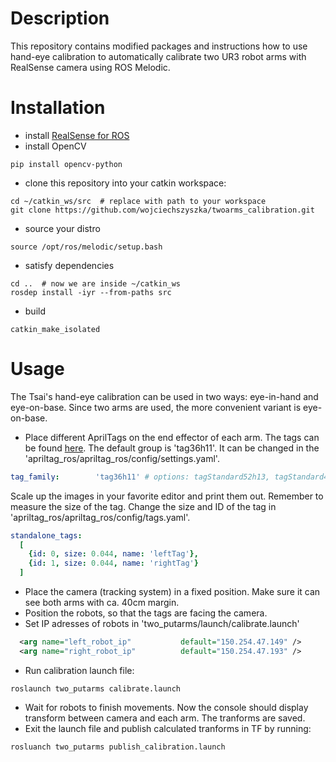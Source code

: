 # Description
This repository contains modified packages and instructions how to use hand-eye calibration to automatically calibrate two UR3 robot arms with RealSense camera using ROS Melodic.

# Installation
- install [RealSense for ROS](https://github.com/IntelRealSense/realsense-ros)
- install OpenCV
```
pip install opencv-python
```
- clone this repository into your catkin workspace:
```
cd ~/catkin_ws/src  # replace with path to your workspace
git clone https://github.com/wojciechszyszka/twoarms_calibration.git
```
- source your distro
```
source /opt/ros/melodic/setup.bash 
```

- satisfy dependencies
```
cd ..  # now we are inside ~/catkin_ws
rosdep install -iyr --from-paths src
```

- build
```
catkin_make_isolated
```

# Usage

The Tsai's hand-eye calibration can be used in two ways: eye-in-hand and eye-on-base. Since two arms are used, the more convenient variant is eye-on-base.

- Place different AprilTags on the end effector of each arm. The tags can be found [here](https://github.com/AprilRobotics/apriltag-imgs). The default group is 'tag36h11'. It can be changed in the 'apriltag_ros/apriltag_ros/config/settings.yaml'. 
``` yaml
tag_family:        'tag36h11' # options: tagStandard52h13, tagStandard41h12, tag36h11, tag25h9, tag16h5, tagCustom48h12, tagCircle21h7, tagCircle49h12 
```
Scale up the images in your favorite editor and print them out. Remember to measure the size of the tag. Change the size and ID of the tag in 'apriltag_ros/apriltag_ros/config/tags.yaml'. 
``` yaml
standalone_tags:
  [
    {id: 0, size: 0.044, name: 'leftTag'},
    {id: 1, size: 0.044, name: 'rightTag'}
  ]
  ```
- Place the camera (tracking system) in a fixed position. Make sure it can see both arms with ca. 40cm margin.
- Position the robots, so that the tags are facing the camera.
- Set IP adresses of robots in 'two_putarms/launch/calibrate.launch'
``` xml
  <arg name="left_robot_ip"           default="150.254.47.149" />
  <arg name="right_robot_ip"          default="150.254.47.193" />
```
- Run calibration launch file:
```
roslaunch two_putarms calibrate.launch
```
- Wait for robots to finish movements. Now the console should display transform between camera and each arm. The tranforms are saved.
- Exit the launch file and publish calculated tranforms in TF by running:
```
rosluanch two_putarms publish_calibration.launch
```



